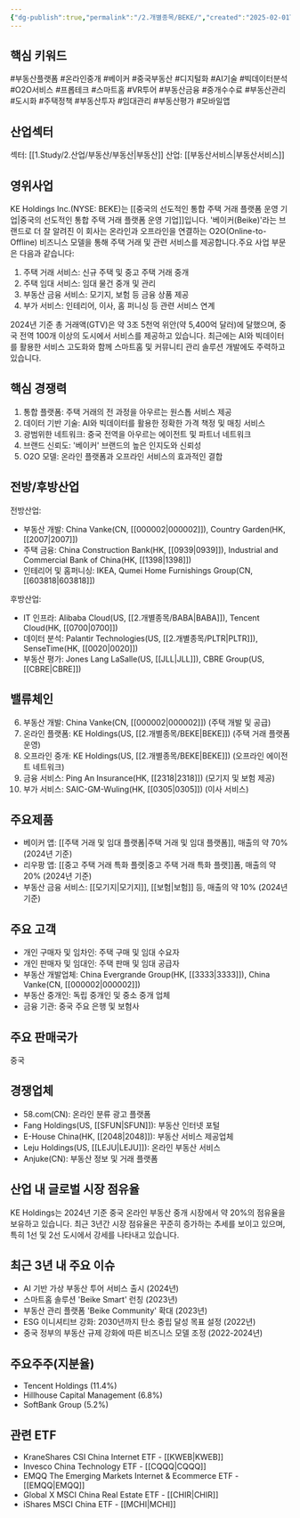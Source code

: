 ```yaml
---
{"dg-publish":true,"permalink":"/2.개별종목/BEKE/","created":"2025-02-01T12:46:13.670+09:00","updated":"2025-06-03T20:05:57.918+09:00"}
---
```


## 핵심 키워드

#부동산플랫폼 #온라인중개 #베이커 #중국부동산 #디지털화 #AI기술 #빅데이터분석 #O2O서비스 #프롭테크 #스마트홈 #VR투어 #부동산금융 #중개수수료 #부동산관리 #도시화 #주택정책 #부동산투자 #임대관리 #부동산평가 #모바일앱

## 산업섹터

섹터: [[1.Study/2.산업/부동산/부동산\|부동산]]
산업: [[부동산서비스\|부동산서비스]]

## 영위사업

KE Holdings Inc.(NYSE: BEKE)는 [[중국의 선도적인 통합 주택 거래 플랫폼 운영 기업\|중국의 선도적인 통합 주택 거래 플랫폼 운영 기업]]입니다. '베이커(Beike)'라는 브랜드로 더 잘 알려진 이 회사는 온라인과 오프라인을 연결하는 O2O(Online-to-Offline) 비즈니스 모델을 통해 주택 거래 및 관련 서비스를 제공합니다.주요 사업 부문은 다음과 같습니다:

1. 주택 거래 서비스: 신규 주택 및 중고 주택 거래 중개
2. 주택 임대 서비스: 임대 물건 중개 및 관리
3. 부동산 금융 서비스: 모기지, 보험 등 금융 상품 제공
4. 부가 서비스: 인테리어, 이사, 홈 퍼니싱 등 관련 서비스 연계

2024년 기준 총 거래액(GTV)은 약 3조 5천억 위안(약 5,400억 달러)에 달했으며, 중국 전역 100개 이상의 도시에서 서비스를 제공하고 있습니다. 최근에는 AI와 빅데이터를 활용한 서비스 고도화와 함께 스마트홈 및 커뮤니티 관리 솔루션 개발에도 주력하고 있습니다.

## 핵심 경쟁력

1. 통합 플랫폼: 주택 거래의 전 과정을 아우르는 원스톱 서비스 제공
2. 데이터 기반 기술: AI와 빅데이터를 활용한 정확한 가격 책정 및 매칭 서비스
3. 광범위한 네트워크: 중국 전역을 아우르는 에이전트 및 파트너 네트워크
4. 브랜드 신뢰도: '베이커' 브랜드의 높은 인지도와 신뢰성
5. O2O 모델: 온라인 플랫폼과 오프라인 서비스의 효과적인 결합

## 전방/후방산업

전방산업:

- 부동산 개발: China Vanke(CN, [[000002\|000002]]), Country Garden(HK, [[2007\|2007]])
- 주택 금융: China Construction Bank(HK, [[0939\|0939]]), Industrial and Commercial Bank of China(HK, [[1398\|1398]])
- 인테리어 및 홈퍼니싱: IKEA, Qumei Home Furnishings Group(CN, [[603818\|603818]])

후방산업:

- IT 인프라: Alibaba Cloud(US, [[2.개별종목/BABA\|BABA]]), Tencent Cloud(HK, [[0700\|0700]])
- 데이터 분석: Palantir Technologies(US, [[2.개별종목/PLTR\|PLTR]]), SenseTime(HK, [[0020\|0020]])
- 부동산 평가: Jones Lang LaSalle(US, [[JLL\|JLL]]), CBRE Group(US, [[CBRE\|CBRE]])

## 밸류체인

6. 부동산 개발: China Vanke(CN, [[000002\|000002]]) (주택 개발 및 공급)
7. 온라인 플랫폼: KE Holdings(US, [[2.개별종목/BEKE\|BEKE]]) (주택 거래 플랫폼 운영)
8. 오프라인 중개: KE Holdings(US, [[2.개별종목/BEKE\|BEKE]]) (오프라인 에이전트 네트워크)
9. 금융 서비스: Ping An Insurance(HK, [[2318\|2318]]) (모기지 및 보험 제공)
10. 부가 서비스: SAIC-GM-Wuling(HK, [[0305\|0305]]) (이사 서비스)

## 주요제품

- 베이커 앱: [[주택 거래 및 임대 플랫폼\|주택 거래 및 임대 플랫폼]], 매출의 약 70% (2024년 기준)
- 리우팡 앱: [[중고 주택 거래 특화 플랫\|중고 주택 거래 특화 플랫]]폼, 매출의 약 20% (2024년 기준)
- 부동산 금융 서비스: [[모기지\|모기지]], [[보험\|보험]] 등, 매출의 약 10% (2024년 기준)

## 주요 고객

- 개인 구매자 및 임차인: 주택 구매 및 임대 수요자
- 개인 판매자 및 임대인: 주택 판매 및 임대 공급자
- 부동산 개발업체: China Evergrande Group(HK, [[3333\|3333]]), China Vanke(CN, [[000002\|000002]])
- 부동산 중개인: 독립 중개인 및 중소 중개 업체
- 금융 기관: 중국 주요 은행 및 보험사

## 주요 판매국가

중국

## 경쟁업체

- 58.com(CN): 온라인 분류 광고 플랫폼
- Fang Holdings(US, [[SFUN\|SFUN]]): 부동산 인터넷 포털
- E-House China(HK, [[2048\|2048]]): 부동산 서비스 제공업체
- Leju Holdings(US, [[LEJU\|LEJU]]): 온라인 부동산 서비스
- Anjuke(CN): 부동산 정보 및 거래 플랫폼

## 산업 내 글로벌 시장 점유율

KE Holdings는 2024년 기준 중국 온라인 부동산 중개 시장에서 약 20%의 점유율을 보유하고 있습니다. 최근 3년간 시장 점유율은 꾸준히 증가하는 추세를 보이고 있으며, 특히 1선 및 2선 도시에서 강세를 나타내고 있습니다.

## 최근 3년 내 주요 이슈

- AI 기반 가상 부동산 투어 서비스 출시 (2024년)
- 스마트홈 솔루션 'Beike Smart' 런칭 (2023년)
- 부동산 관리 플랫폼 'Beike Community' 확대 (2023년)
- ESG 이니셔티브 강화: 2030년까지 탄소 중립 달성 목표 설정 (2022년)
- 중국 정부의 부동산 규제 강화에 따른 비즈니스 모델 조정 (2022-2024년)

## 주요주주(지분율)

- Tencent Holdings (11.4%)
- Hillhouse Capital Management (6.8%)
- SoftBank Group (5.2%)

## 관련 ETF

- KraneShares CSI China Internet ETF - [[KWEB\|KWEB]]
- Invesco China Technology ETF - [[CQQQ\|CQQQ]]
- EMQQ The Emerging Markets Internet & Ecommerce ETF - [[EMQQ\|EMQQ]]
- Global X MSCI China Real Estate ETF - [[CHIR\|CHIR]]
- iShares MSCI China ETF - [[MCHI\|MCHI]]